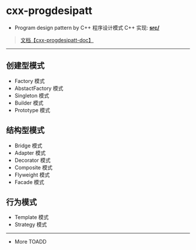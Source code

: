 # cxx-progdesipatt

- Program design pattern by C++ 程序设计模式 C++ 实现:
[**src/**](https://github.com/iamyuiwong/cxx-progdesipatt/tree/master/src)

> [文档【cxx-progdesipatt-doc】](http://git.oschina.net/yuiwong/cxx-progdesipatt-doc)

---

## 创建型模式

- Factory 模式
- AbstactFactory 模式
- Singleton 模式
- Builder 模式
- Prototype 模式

## 结构型模式

- Bridge 模式
- Adapter 模式
- Decorator 模式
- Composite 模式
- Flyweight 模式
- Facade 模式

## 行为模式

- Template 模式
- Strategy 模式

---

- More TOADD
